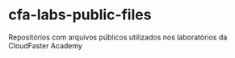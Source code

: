 # cfa-labs-public-files
Repositórios com arquivos públicos utilizados nos laboratórios da CloudFaster Academy
